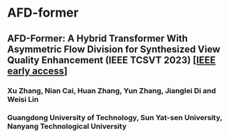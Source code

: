 # AFD-former
## AFD-Former: A Hybrid Transformer With Asymmetric Flow Division for Synthesized View Quality Enhancement (IEEE TCSVT 2023) [[IEEE early access](https://ieeexplore.ieee.org/abstract/document/10036109)]
### Xu Zhang, Nian Cai, Huan Zhang, Yun Zhang, Jianglei Di and Weisi Lin
### Guangdong University of Technology, Sun Yat-sen University, Nanyang Technological University
